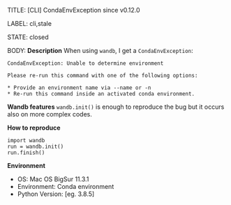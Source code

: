 TITLE:
[CLI] CondaEnvException since v0.12.0

LABEL:
cli,stale

STATE:
closed

BODY:
**Description**
When using `wandb`, I get a `CondaEnvException`:

```
CondaEnvException: Unable to determine environment

Please re-run this command with one of the following options:

* Provide an environment name via --name or -n
* Re-run this command inside an activated conda environment.
```

**Wandb features**
`wandb.init()` is enough to reproduce the bug but it occurs also on more complex codes.

**How to reproduce**
```
import wandb
run = wandb.init()
run.finish()
```

**Environment**
- OS: Mac OS BigSur 11.3.1
- Environment: Conda environment
- Python Version: [eg. 3.8.5]


